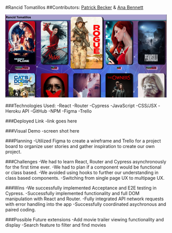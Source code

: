 #Rancid Tomatillos
##Contributors: [Patrick Becker](https://github.com/PatrickGBecker) & [Ana Bennett](https://github.com/AnaBennett11)

![App Front Page](./src/websiteScreenShot.png)




###Technologies Used:
-React
-Router
-Cypress
-JavaScript
-CSS/JSX
-Heroku API
-GitHub
-NPM
-Figma
-Trello

###Deployed Link
-link goes here

###Visual Demo
-screen shot here

###Planning
-Utilized Figma to create a wireframe and Trello for a project board to organize user stories and gather inspiration to create our own project. 

###Challenges
-We had to learn React, Router and Cypress asynchronously for the first time ever. 
-We had to plan if a component would be functional or class based. 
-We avoided using hooks to further our understanding in class based components. -Switching from single page UX to multipage UX.

###Wins
-We successfully implemented Acceptance and E2E testing in Cypress. 
-Successfully implemented functionality and full DOM manipulation with React and Router.
-Fully integrated API network requests with error handling into the app 
-Successfully coordinated asychronous and paired coding. 


###Possible Future extensions
-Add movie trailer viewing functionality and display
-Search feature to filter and find movies

